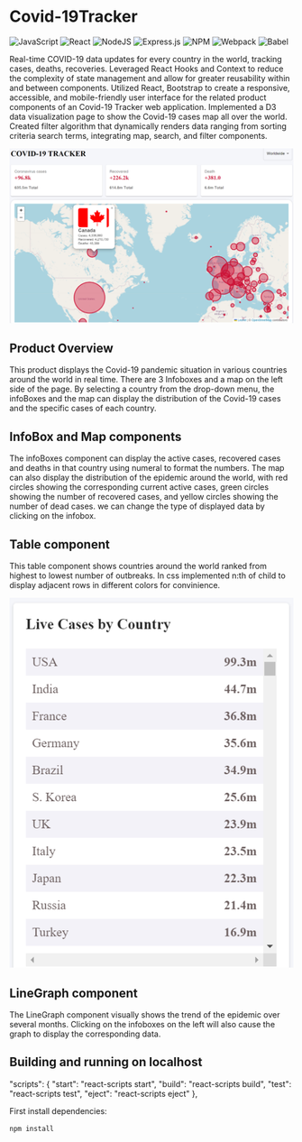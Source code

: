 # Covid-19Tracker

![JavaScript](https://img.shields.io/badge/javascript-%23323330.svg?style=for-the-badge&logo=javascript&logoColor=%23F7DF1E)
![React](https://img.shields.io/badge/react-%2320232a.svg?style=for-the-badge&logo=react&logoColor=%2361DAFB)
![NodeJS](https://img.shields.io/badge/node.js-6DA55F?style=for-the-badge&logo=node.js&logoColor=white)
![Express.js](https://img.shields.io/badge/express.js-%23404d59.svg?style=for-the-badge&logo=express&logoColor=%2361DAFB)
![NPM](https://img.shields.io/badge/NPM-%23000000.svg?style=for-the-badge&logo=npm&logoColor=white)
![Webpack](https://img.shields.io/badge/webpack-%238DD6F9.svg?style=for-the-badge&logo=webpack&logoColor=black)
![Babel](https://img.shields.io/badge/Babel-F9DC3e?style=for-the-badge&logo=babel&logoColor=black)


Real-time COVID-19 data updates for every country in the world, tracking cases, deaths, recoveries. Leveraged React Hooks and Context to reduce the complexity of state management and allow for greater reusability within and between components. Utilized React, Bootstrap to create a responsive, accessible, and mobile-friendly user interface for the related product components of an Covid-19 Tracker web application. Implemented a D3 data visualization page to show the Covid-19 cases map all over the world. Created filter algorithm that dynamically renders data ranging from sorting criteria search terms, integrating map, search, and filter components.


![Covid19-Tracker](https://github.com/erinz2020/pictures/blob/main/1.png)


## Product Overview
This product displays the Covid-19 pandemic situation in various countries around the world in real time. There are 3 Infoboxes and a map on the left side of the page. By selecting a country from the drop-down menu, the infoBoxes and the map can display the distribution of the Covid-19 cases and the specific cases of each country.


## InfoBox and Map components
The infoBoxes component can display the active cases, recovered cases and deaths in that country using numeral to format the numbers. The map can also display the distribution of the epidemic around the world, with red circles showing the corresponding current active cases, green circles showing the number of recovered cases, and yellow circles showing the number of dead cases. we can change the type of displayed data by clicking on the infobox.


## Table component
This table component shows countries around the world ranked from highest to lowest number of outbreaks. In css implemented n:th of child to display adjacent rows in different colors for convinience.

![Covid19-Tracker](https://github.com/erinz2020/pictures/blob/main/2.png)

## LineGraph component
The LineGraph component visually shows the trend of the epidemic over several months. Clicking on the infoboxes on the left will also cause the graph to display the corresponding data.

## Building and running on localhost

"scripts": {
    "start": "react-scripts start",
    "build": "react-scripts build",
    "test": "react-scripts test",
    "eject": "react-scripts eject"
  },

First install dependencies:

```sh
npm install
```
